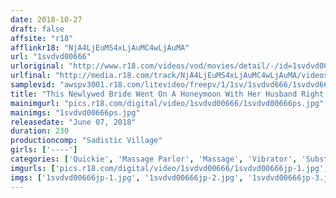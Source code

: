 ```yaml
---
date: 2018-10-27
draft: false
affsite: "r18"
afflinkr18: "NjA4LjEuMS4xLjAuMC4wLjAuMA"
url: "1svdvd00666"
urloriginal: "http://www.r18.com/videos/vod/movies/detail/-/id=1svdvd00666"
urlfinal: "http://media.r18.com/track/NjA4LjEuMS4xLjAuMC4wLjAuMA/videos/vod/movies/detail/-/id=1svdvd00666"
samplevid: "awspv3001.r18.com/litevideo/freepv/1/1sv/1svdvd666/1svdvd666_dmb_w.mp4"
title: "This Newlywed Bride Went On A Honeymoon With Her Husband Right Before Their Wedding, And Every Night He Pleasured Her And She Was At Her Absolute Peak Of Sensuality But When She Went To A Bridal Massage Parlor, She Had Her Guard Down, And Got Quickie Fucked By An Aphrodisiac-Slathered Cock! She Immediately Stopped Resisting, And When It Started To Feel Good, That's When They Turned On The Machine Vibrator, And Then She Started Squirting Like A Geyser, And Easily Acquiesced To Creampie Sex! 4"
mainimgurl: "pics.r18.com/digital/video/1svdvd00666/1svdvd00666ps.jpg"
mainimgs: "1svdvd00666ps.jpg"
releasedate: "June 07, 2018"
duration: 230
productioncomp: "Sadistic Village"
girls: ['----']
categories: ['Quickie', 'Massage Parlor', 'Massage', 'Vibrator', 'Substance Use', 'Squirting', 'Hi-Def']
imgurls: ['pics.r18.com/digital/video/1svdvd00666/1svdvd00666jp-1.jpg', 'pics.r18.com/digital/video/1svdvd00666/1svdvd00666jp-2.jpg', 'pics.r18.com/digital/video/1svdvd00666/1svdvd00666jp-3.jpg', 'pics.r18.com/digital/video/1svdvd00666/1svdvd00666jp-4.jpg', 'pics.r18.com/digital/video/1svdvd00666/1svdvd00666jp-5.jpg', 'pics.r18.com/digital/video/1svdvd00666/1svdvd00666jp-6.jpg', 'pics.r18.com/digital/video/1svdvd00666/1svdvd00666jp-7.jpg', 'pics.r18.com/digital/video/1svdvd00666/1svdvd00666jp-8.jpg', 'pics.r18.com/digital/video/1svdvd00666/1svdvd00666jp-9.jpg', 'pics.r18.com/digital/video/1svdvd00666/1svdvd00666jp-10.jpg', 'pics.r18.com/digital/video/1svdvd00666/1svdvd00666jp-11.jpg', 'pics.r18.com/digital/video/1svdvd00666/1svdvd00666jp-12.jpg', 'pics.r18.com/digital/video/1svdvd00666/1svdvd00666jp-13.jpg', 'pics.r18.com/digital/video/1svdvd00666/1svdvd00666jp-14.jpg', 'pics.r18.com/digital/video/1svdvd00666/1svdvd00666jp-15.jpg', 'pics.r18.com/digital/video/1svdvd00666/1svdvd00666jp-16.jpg', 'pics.r18.com/digital/video/1svdvd00666/1svdvd00666jp-17.jpg', 'pics.r18.com/digital/video/1svdvd00666/1svdvd00666jp-18.jpg', 'pics.r18.com/digital/video/1svdvd00666/1svdvd00666jp-19.jpg', 'pics.r18.com/digital/video/1svdvd00666/1svdvd00666jp-20.jpg']
imgs: ['1svdvd00666jp-1.jpg', '1svdvd00666jp-2.jpg', '1svdvd00666jp-3.jpg', '1svdvd00666jp-4.jpg', '1svdvd00666jp-5.jpg', '1svdvd00666jp-6.jpg', '1svdvd00666jp-7.jpg', '1svdvd00666jp-8.jpg', '1svdvd00666jp-9.jpg', '1svdvd00666jp-10.jpg', '1svdvd00666jp-11.jpg', '1svdvd00666jp-12.jpg', '1svdvd00666jp-13.jpg', '1svdvd00666jp-14.jpg', '1svdvd00666jp-15.jpg', '1svdvd00666jp-16.jpg', '1svdvd00666jp-17.jpg', '1svdvd00666jp-18.jpg', '1svdvd00666jp-19.jpg', '1svdvd00666jp-20.jpg']
---
```

